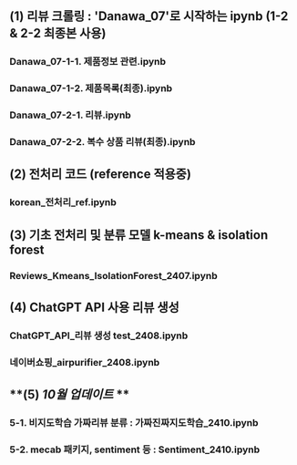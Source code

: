 ## **(1) 리뷰 크롤링 : 'Danawa_07'로 시작하는 ipynb (1-2 & 2-2 최종본 사용)**
### Danawa_07-1-1. 제품정보 관련.ipynb
### Danawa_07-1-2. 제품목록(최종).ipynb
### Danawa_07-2-1. 리뷰.ipynb
### Danawa_07-2-2. 복수 상품 리뷰(최종).ipynb

## **(2) 전처리 코드 (reference 적용중)**
### korean_전처리_ref.ipynb
### 

## **(3) 기초 전처리 및 분류 모델 k-means & isolation forest**
### Reviews_Kmeans_IsolationForest_2407.ipynb
### 

## **(4) ChatGPT API 사용 리뷰 생성**
### ChatGPT_API_리뷰 생성 test_2408.ipynb
### 네이버쇼핑_airpurifier_2408.ipynb

## **(5) *10월 업데이트* **
### 5-1. 비지도학습 가짜리뷰 분류 : 가짜진짜지도학습_2410.ipynb
### 5-2. mecab 패키지, sentiment 등 : Sentiment_2410.ipynb
